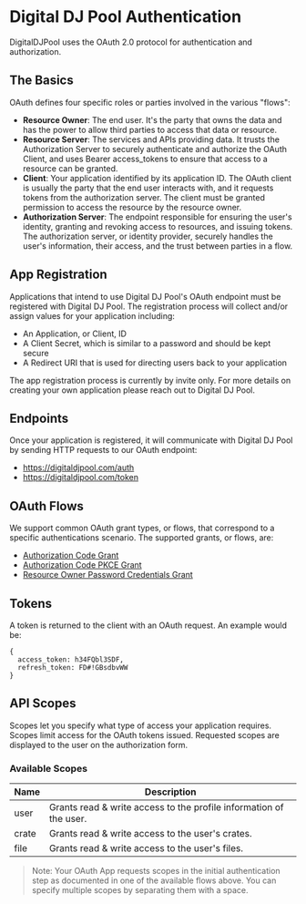 # Digital DJ Pool Authentication

DigitalDJPool uses the OAuth 2.0 protocol for authentication and authorization.

## The Basics

OAuth defines four specific roles or parties involved in the various "flows":

* **Resource Owner**: The end user. It's the party that owns the data and has the power to allow third parties to access that data or resource.
* **Resource Server**: The services and APIs providing data. It trusts the Authorization Server to securely authenticate and authorize the OAuth Client, and uses Bearer access_tokens to ensure that access to a resource can be granted.
* **Client**: Your application identified by its application ID. The OAuth client is usually the party that the end user interacts with, and it requests tokens from the authorization server. The client must be granted permission to access the resource by the resource owner.
* **Authorization Server**: The endpoint responsible for ensuring the user's identity, granting and revoking access to resources, and issuing tokens. The authorization server, or identity provider, securely handles the user's information, their access, and the trust between parties in a flow.

## App Registration

Applications that intend to use Digital DJ Pool's OAuth endpoint must be registered with Digital DJ Pool. The registration process will collect and/or assign values for your application including:

* An Application, or Client, ID
* A Client Secret, which is similar to a password and should be kept secure
* A Redirect URI that is used for directing users back to your application

The app registration process is currently by invite only. For more details on creating your own application please reach out to Digital DJ Pool.

## Endpoints

Once your application is registered, it will communicate with Digital DJ Pool by sending HTTP requests to our OAuth endpoint:

* https://digitaldjpool.com/auth
* https://digitaldjpool.com/token

## OAuth Flows

We support common OAuth grant types, or flows, that correspond to a specific authentications scenario. The supported grants, or flows, are:

* [Authorization Code Grant](auth-code-grant.md)
* [Authorization Code PKCE Grant](auth-code-pkce-grant.md)
* [Resource Owner Password Credentials Grant](auth-resource-owners-credentials-grant.md)

## Tokens

A token is returned to the client with an OAuth request. An example would be:

```
{
  access_token: h34FQbl3SDF,
  refresh_token: FD#!GBsdbvWW
}
```

## API Scopes

Scopes let you specify what type of access your application requires. Scopes limit access for the OAuth tokens issued. Requested scopes are displayed to the user on the authorization form.

### Available Scopes

| Name  | Description                                                        |
| ----- | ------------------------------------------------------------------ |
| user  | Grants read & write access to the profile information of the user. |
| crate | Grants read & write access to the user's crates.                   |
| file  | Grants read & write access to the user's files.                    |

> Note: Your OAuth App requests scopes in the initial authentication step as documented in one of the available flows above. You can specify multiple scopes by separating them with a space.
